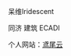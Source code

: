 呆维Iridescent

同济 建筑 ECADI

个人网站：[鸢尾云](https://irides.games/)

<!---
DViridescent/DViridescent is a ✨ special ✨ repository because its `README.md` (this file) appears on your GitHub profile.
You can click the Preview link to take a look at your changes.
--->
